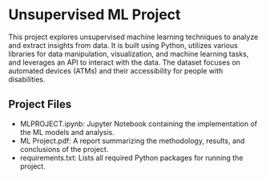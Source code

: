 
# Unsupervised ML Project

This project explores unsupervised machine learning techniques to analyze and extract insights from data. It is built using Python, utilizes various libraries for data manipulation, visualization, and machine learning tasks, and leverages an API to interact with the data. The dataset focuses on automated devices (ATMs) and their accessibility for people with disabilities.

## Project Files
- MLPROJECT.ipynb: Jupyter Notebook containing the implementation of the ML models and analysis.
- ML Project.pdf: A report summarizing the methodology, results, and conclusions of the project.
- requirements.txt: Lists all required Python packages for running the project.
